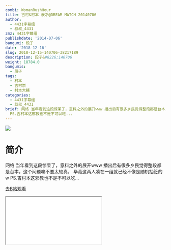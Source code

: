```yaml
---
combi: WomanRushHour
title: 吉村&村本 漫才@DREAM MATCH 20140706
author:
  - 4431字幕组
  - 叔叔_4431
zmz: 4431字幕组
publishdate: '2014-07-06'
bangumi: 段子
date: '2018-12-16'
slug: 2018-12-15-140706-38217189
description: 段子&#8226;140706
weight: 18784.0
bangumis:
  - 段子
tags:
  - 村本
  - 吉村崇
  - 村本大輔
categories:
  - 4431字幕组
  - 叔叔_4431
brief: 网络 当年看到这段惊呆了，意料之外的展开www 播出后有很多乡民觉得整段都是台本，这个问题嘛不要太较真， 毕竟这两人凑在一组就已经不像是随机抽签的w
  PS.吉村本这邪教也不是不可以吃...
---
```

![](https://i.imgur.com/iY768lj.jpg)
# 简介  
网络
当年看到这段惊呆了，意料之外的展开www
播出后有很多乡民觉得整段都是台本，这个问题嘛不要太较真，
毕竟这两人凑在一组就已经不像是随机抽签的w
PS.吉村本这邪教也不是不可以吃...  

[去B站观看](https://www.bilibili.com/video/av38217189/)
<div class ="resp-container"><iframe class="testiframe" src="//player.bilibili.com/player.html?aid=38217189"", scrolling="no", allowfullscreen="true" > </iframe></div> 
